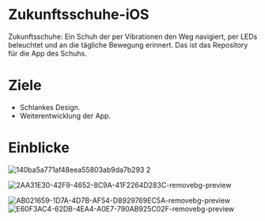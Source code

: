 # Zukunftsschuhe-iOS

Zukunftsschuhe: Ein Schuh der per Vibrationen den Weg navigiert, per LEDs beleuchtet und an die tägliche Bewegung erinnert. Das ist das Repository für die App des Schuhs.

# Ziele

- Schlankes Design.
- Weiterentwicklung der App.

# Einblicke

![140ba5a771af48eea55803ab9da7b293 2](https://user-images.githubusercontent.com/55657402/155853404-f411158b-1385-474b-a459-aa3b529432ce.png)

![2AA31E30-42F9-4652-8C9A-41F2264D283C-removebg-preview](https://user-images.githubusercontent.com/55657402/155853420-7375b9a7-e1a7-4825-9692-ea6fe8545303.png)

![AB021659-1D7A-4D7B-AF54-D8929769EC5A-removebg-preview](https://user-images.githubusercontent.com/55657402/155853423-5f8f3357-1801-4e1d-9630-b2e348e70010.png)![E60F3AC4-62DB-4EA4-A0E7-790AB925C02F-removebg-preview](https://user-images.githubusercontent.com/55657402/155853425-1dcea5c3-6c3c-45fc-a631-e94254d7bf5a.png)


